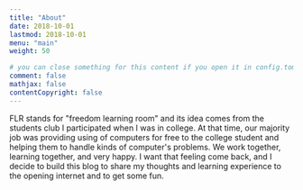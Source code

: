 ```yaml
---
title: "About"
date: 2018-10-01
lastmod: 2018-10-01
menu: "main"
weight: 50

# you can close something for this content if you open it in config.toml.
comment: false
mathjax: false
contentCopyright: false
---
```


FLR stands for "freedom learning room" and its idea comes from the students club I participated when I was in college.
At that time, our majority job was providing using of computers for free to the college student and helping them to handle kinds of computer's problems. We work together, learning together, and very happy.
I want that feeling come back, and I decide to build this blog to share my thoughts and learning experience to the opening internet and to get some fun.


